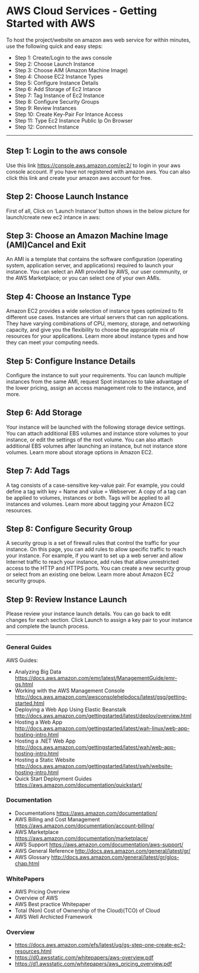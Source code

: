 # AWS Cloud Services - Getting Started with AWS
To host the project/website on amazon aws web service for within minutes, use the following quick and easy steps:

<!-- toc -->
- Step 1: Create/Login to the aws console
- Step 2: Choose Launch Instance
- Step 3: Choose AIM (Amazon Machine Image)
- Step 4: Choose EC2 Instance Types
- Step 5: Configure Instance Details
- Step 6: Add Storage of Ec2 Intance
- Step 7: Tag Instance of Ec2 Instance
- Step 8: Configure Security Groups
- Step 9: Review Instances
- Step 10: Create Key-Pair For Intance Access
- Step 11: Type Ec2 Instance Public Ip On Browser
- Step 12: Connect Instance 
<!-- tocstop -->
------------------------------------------------
## Step 1: Login to the aws console
Use this link https://console.aws.amazon.com/ec2/ to login in your aws console account. If you have not registered with amazon aws. You can also click this link and create your amazon aws account for free.

## Step 2: Choose Launch Instance 
First of all, Click on ‘Launch Instance’ button shows in the below picture for launch/create new ec2 intance in aws:

## Step 3: Choose an Amazon Machine Image (AMI)Cancel and Exit
An AMI is a template that contains the software configuration (operating system, application server, and applications) required to launch your instance. You can select an AMI provided by AWS, our user community, or the AWS Marketplace; or you can select one of your own AMIs.

## Step 4: Choose an Instance Type
Amazon EC2 provides a wide selection of instance types optimized to fit different use cases. Instances are virtual servers that can run applications. They have varying combinations of CPU, memory, storage, and networking capacity, and give you the flexibility to choose the appropriate mix of resources for your applications. Learn more about instance types and how they can meet your computing needs.

## Step 5: Configure Instance Details
Configure the instance to suit your requirements. You can launch multiple instances from the same AMI, request Spot instances to take advantage of the lower pricing, assign an access management role to the instance, and more.

## Step 6: Add Storage
Your instance will be launched with the following storage device settings. You can attach additional EBS volumes and instance store volumes to your instance, or edit the settings of the root volume. You can also attach additional EBS volumes after launching an instance, but not instance store volumes. Learn more about storage options in Amazon EC2.

## Step 7: Add Tags
A tag consists of a case-sensitive key-value pair. For example, you could define a tag with key = Name and value = Webserver.
A copy of a tag can be applied to volumes, instances or both. Tags will be applied to all instances and volumes. Learn more about tagging your Amazon EC2 resources.

## Step 8: Configure Security Group
A security group is a set of firewall rules that control the traffic for your instance. On this page, you can add rules to allow specific traffic to reach your instance. For example, if you want to set up a web server and allow Internet traffic to reach your instance, add rules that allow unrestricted access to the HTTP and HTTPS ports. You can create a new security group or select from an existing one below. Learn more about Amazon EC2 security groups.

## Step 9: Review Instance Launch
Please review your instance launch details. You can go back to edit changes for each section. Click Launch to assign a key pair to your instance and complete the launch process.

---------------------------------------------------------------------------
### General Guides
AWS Guides:
- Analyzing Big Data https://docs.aws.amazon.com/emr/latest/ManagementGuide/emr-gs.html
- Working with the AWS Management Console  http://docs.aws.amazon.com/awsconsolehelpdocs/latest/gsg/getting-started.html
- Deploying a Web App Using Elastic Beanstalk http://docs.aws.amazon.com/gettingstarted/latest/deploy/overview.html
- Hosting a Web App http://docs.aws.amazon.com/gettingstarted/latest/wah-linux/web-app-hosting-intro.html
- Hosting a .NET Web App http://docs.aws.amazon.com/gettingstarted/latest/wah/web-app-hosting-intro.html
- Hosting a Static Website http://docs.aws.amazon.com/gettingstarted/latest/swh/website-hosting-intro.html
- Quick Start Deployment Guides https://aws.amazon.com/documentation/quickstart/

### Documentation
- Documentations https://aws.amazon.com/documentation/
- AWS Billing and Cost Management https://aws.amazon.com/documentation/account-billing/
- AWS Marketplace https://aws.amazon.com/documentation/marketplace/
- AWS Support https://aws.amazon.com/documentation/aws-support/
- AWS General Reference http://docs.aws.amazon.com/general/latest/gr/
- AWS Glossary http://docs.aws.amazon.com/general/latest/gr/glos-chap.html

### WhitePapers
- AWS Pricing Overview
- Overview of AWS
- AWS Best practice Whitepaper
- Total (Non) Cost of Ownership of the Cloud)(TCO) of Cloud
- AWS Well Archicted Framework

### Overview
- https://docs.aws.amazon.com/efs/latest/ug/gs-step-one-create-ec2-resources.html
- https://d0.awsstatic.com/whitepapers/aws-overview.pdf
- https://d1.awsstatic.com/whitepapers/aws_pricing_overview.pdf
